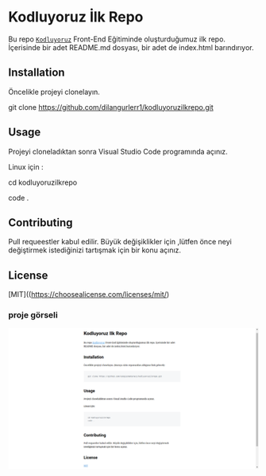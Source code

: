 # Kodluyoruz İlk Repo
Bu repo [`Kodluyoruz`](https://academy.patika.dev/courses/git) Front-End Eğitiminde oluşturduğumuz ilk repo. İçerisinde bir adet README.md dosyası, bir adet  de index.html barındırıyor.

## Installation
Öncelikle projeyi clonelayın.

git clone https://github.com/dilangurlerr1/kodluyoruzilkrepo.git

## Usage 
Projeyi cloneladıktan sonra Visual Studio Code programında açınız.

Linux için :


cd kodluyoruzilkrepo

code .

## Contributing
Pull requeestler kabul edilir. Büyük değişiklikler için ,lütfen önce neyi değiştirmek istediğinizi tartışmak için bir konu açınız.

## License 
[MIT]((https://choosealicense.com/licenses/mit/)

### proje görseli
![alt text](image.png)


